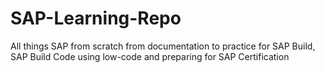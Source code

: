 # SAP-Learning-Repo
All things SAP from scratch from documentation to practice for SAP Build, SAP Build Code using low-code and preparing for SAP Certification
